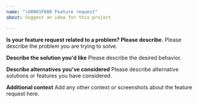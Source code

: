 ```yaml
---
name: "\U0001F680 Feature request"
about: Suggest an idea for this project

---
```


**Is your feature request related to a problem? Please describe.**
Please describe the problem you are trying to solve.

**Describe the solution you'd like**
Please describe the desired behavior.

**Describe alternatives you've considered**
Please describe alternative solutions or features you have considered.

**Additional context**
Add any other context or screenshots about the feature request here.
